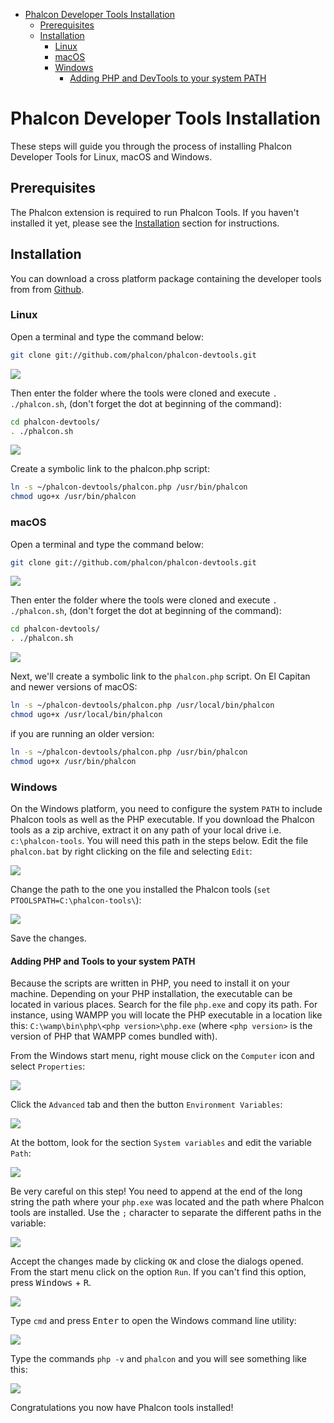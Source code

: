<div class='article-menu'>
  <ul>
    <li>
      <a href="#overview">Phalcon Developer Tools Installation</a> 
      <ul>
        <li>
          <a href="#prerequisites">Prerequisites</a>
        </li>
        <li>
          <a href="#installation">Installation</a> 
          <ul>
            <li>
              <a href="#installation-linux">Linux</a>
            </li>
            <li>
              <a href="#installation-mac">macOS</a>
            </li>
            <li>
              <a href="#installation-windows">Windows</a> 
              <ul>
                <li>
                  <a href="#installation-windows-system-path">Adding PHP and DevTools to your system PATH</a>
                </li>
              </ul>
            </li>
          </ul>
        </li>
      </ul>
    </li>
  </ul>
</div>

<a name='overview'></a>
# Phalcon Developer Tools Installation
These steps will guide you through the process of installing Phalcon Developer Tools for Linux, macOS and Windows.

<a name='prerequisites'></a>
## Prerequisites
The Phalcon extension is required to run Phalcon Tools. If you haven't installed it yet, please see the [Installation](/[[language]]/[[version]]//installation) section for instructions.

<a name='installation'></a>
## Installation
You can download a cross platform package containing the developer tools from from [Github](https://github.com/phalcon/phalcon-devtools).

<a name='installation-linux'></a>
### Linux
Open a terminal and type the command below:

```bash
git clone git://github.com/phalcon/phalcon-devtools.git
```

![](/images/content/devtools-linux-1.png)

Then enter the folder where the tools were cloned and execute `. ./phalcon.sh`, (don't forget the dot at beginning of the command):

```bash
cd phalcon-devtools/
. ./phalcon.sh
```

![](/images/content/devtools-linux-2.png)

Create a symbolic link to the phalcon.php script:

```bash
ln -s ~/phalcon-devtools/phalcon.php /usr/bin/phalcon
chmod ugo+x /usr/bin/phalcon
```

<a name='installation-mac'></a>
### macOS
Open a terminal and type the command below:

```bash
git clone git://github.com/phalcon/phalcon-devtools.git
```

![](/images/content/devtools-mac-1.png)

Then enter the folder where the tools were cloned and execute `. ./phalcon.sh`, (don't forget the dot at beginning of the command):

```bash
cd phalcon-devtools/
. ./phalcon.sh
```

![](/images/content/devtools-mac-2.png)

Next, we'll create a symbolic link to the `phalcon.php` script. On El Capitan and newer versions of macOS:

```bash
ln -s ~/phalcon-devtools/phalcon.php /usr/local/bin/phalcon
chmod ugo+x /usr/local/bin/phalcon
```

if you are running an older version:

```bash
ln -s ~/phalcon-devtools/phalcon.php /usr/bin/phalcon
chmod ugo+x /usr/bin/phalcon
```

<a name='installation-windows'></a>
### Windows
On the Windows platform, you need to configure the system `PATH` to include Phalcon tools as well as the PHP executable. If you download the Phalcon tools as a zip archive, extract it on any path of your local drive i.e. `c:\phalcon-tools`. You will need this path in the steps below. Edit the file `phalcon.bat` by right clicking on the file and selecting `Edit`:

![](/images/content/devtools-windows-1.png)

Change the path to the one you installed the Phalcon tools (`set PTOOLSPATH=C:\phalcon-tools\`):

![](/images/content/devtools-windows-2.png)

Save the changes.

<a name='installation-windows-system-path'></a>
#### Adding PHP and Tools to your system PATH
Because the scripts are written in PHP, you need to install it on your machine. Depending on your PHP installation, the executable can be located in various places. Search for the file `php.exe` and copy its path. For instance, using WAMPP you will locate the PHP executable in a location like this: `C:\wamp\bin\php\<php version>\php.exe` (where `<php version>` is the version of PHP that WAMPP comes bundled with).

From the Windows start menu, right mouse click on the `Computer` icon and select `Properties`:

![](/images/content/devtools-windows-3.png)

Click the `Advanced` tab and then the button `Environment Variables`:

![](/images/content/devtools-windows-4.png)

At the bottom, look for the section `System variables` and edit the variable `Path`:

![](/images/content/devtools-windows-5.png)

Be very careful on this step! You need to append at the end of the long string the path where your `php.exe` was located and the path where Phalcon tools are installed. Use the `;` character to separate the different paths in the variable:

![](/images/content/devtools-windows-6.png)

Accept the changes made by clicking `OK` and close the dialogs opened. From the start menu click on the option `Run`. If you can't find this option, press <kbd>Windows</kbd> + <kbd>R</kbd>.

![](/images/content/devtools-windows-7.png)

Type `cmd` and press <kbd>Enter</kbd> to open the Windows command line utility:

![](/images/content/devtools-windows-8.png)

Type the commands `php -v` and `phalcon` and you will see something like this:

![](/images/content/devtools-windows-9.png)

Congratulations you now have Phalcon tools installed!
